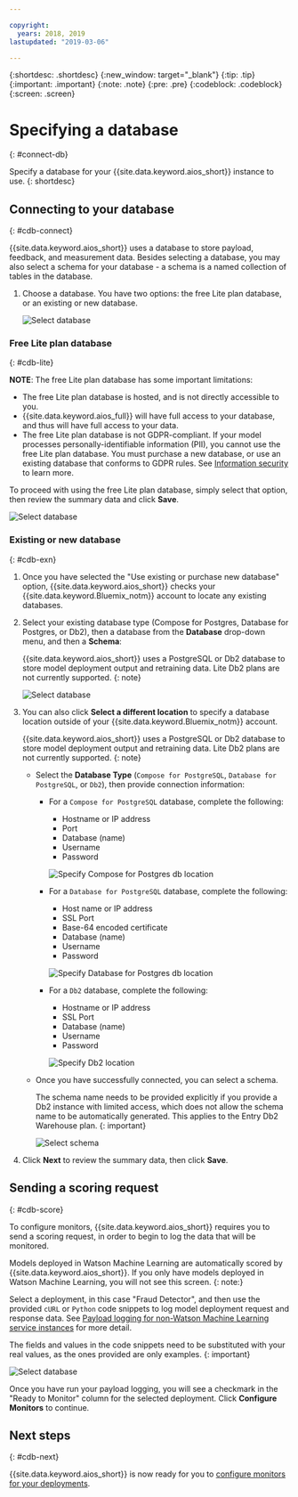 ```yaml
---

copyright:
  years: 2018, 2019
lastupdated: "2019-03-06"

---
```


{:shortdesc: .shortdesc}
{:new_window: target="_blank"}
{:tip: .tip}
{:important: .important}
{:note: .note}
{:pre: .pre}
{:codeblock: .codeblock}
{:screen: .screen}

# Specifying a database
{: #connect-db}

Specify a database for your {{site.data.keyword.aios_short}} instance to use.
{: shortdesc}

## Connecting to your database
{: #cdb-connect}

{{site.data.keyword.aios_short}} uses a database to store payload, feedback, and measurement data. Besides selecting a database, you may also select a schema for your database - a schema is a named collection of tables in the database.

1.  Choose a database. You have two options: the free Lite plan database, or an existing or new database.

    ![Select database](images/gs-config-database.png)

### Free Lite plan database
{: #cdb-lite}

**NOTE**: The free Lite plan database has some important limitations:

- The free Lite plan database is hosted, and is not directly accessible to you.
- {{site.data.keyword.aios_full}} will have full access to your database, and thus will have full access to your data.
- The free Lite plan database is not GDPR-compliant. If your model processes personally-identifiable information (PII), you cannot use the free Lite plan database. You must purchase a new database, or use an existing database that conforms to GDPR rules. See [Information security](/docs/services/ai-openscale?topic=ai-openscale-is-ov) to learn more.

To proceed with using the free Lite plan database, simply select that option, then review the summary data and click **Save**.

  ![Select database](images/gs-config-database2.png)

### Existing or new database
{: #cdb-exn}

1.  Once you have selected the "Use existing or purchase new database" option, {{site.data.keyword.aios_short}} checks your {{site.data.keyword.Bluemix_notm}} account to locate any existing databases.

1.  Select your existing database type (Compose for Postgres, Database for Postgres, or Db2), then a database from the **Database** drop-down menu, and then a **Schema**:

    {{site.data.keyword.aios_short}} uses a PostgreSQL or Db2 database to store model deployment output and retraining data. Lite Db2 plans are not currently supported.
    {: note}

    ![Select database](images/gs-config-database3.png)

1.  You can also click **Select a different location** to specify a database location outside of your {{site.data.keyword.Bluemix_notm}} account.

    {{site.data.keyword.aios_short}} uses a PostgreSQL or Db2 database to store model deployment output and retraining data. Lite Db2 plans are not currently supported.
    {: note}

    - Select the **Database Type** (`Compose for PostgreSQL`, `Database for PostgreSQL`, or `Db2`), then provide connection information:

        - For a `Compose for PostgreSQL` database, complete the following:

            - Hostname or IP address
            - Port
            - Database (name)
            - Username
            - Password

            ![Specify Compose for Postgres db location](images/db-config-cpostgres.png)

        - For a `Database for PostgreSQL` database, complete the following:

            - Host name or IP address
            - SSL Port
            - Base-64 encoded certificate
            - Database (name)
            - Username
            - Password

            ![Specify Database for Postgres db location](images/db-config-dpostgres.png)

        - For a `Db2` database, complete the following:

            - Hostname or IP address
            - SSL Port
            - Database (name)
            - Username
            - Password

            ![Specify Db2 location](images/db-config-db2.png)

    - Once you have successfully connected, you can select a schema.

      The schema name needs to be provided explicitly if you provide a Db2 instance with limited access, which does not allow the schema name to be automatically generated. This applies to the Entry Db2 Warehouse plan.
      {: important}

      ![Select schema](images/gs-config-database5.png)

1.  Click **Next** to review the summary data, then click **Save**.

## Sending a scoring request
{: #cdb-score}

To configure monitors, {{site.data.keyword.aios_short}} requires you to send a scoring request, in order to begin to log the data that will be monitored.

Models deployed in Watson Machine Learning are automatically scored by {{site.data.keyword.aios_short}}. If you only have models deployed in Watson Machine Learning, you will not see this screen.
{: note:}

Select a deployment, in this case "Fraud Detector", and then use the provided `cURL` or `Python` code snippets to log model deployment request and response data. See [Payload logging for non-Watson Machine Learning service instances](/docs/services/ai-openscale?topic=ai-openscale-cml-connect) for more detail.

The fields and values in the code snippets need to be substituted with your real values, as the ones provided are only examples.
{: important}

![Select database](images/config-send-scoring.png)

Once you have run your payload logging, you will see a checkmark in the "Ready to Monitor" column for the selected deployment. Click **Configure Monitors** to continue.

## Next steps
{: #cdb-next}

{{site.data.keyword.aios_short}} is now ready for you to [configure monitors for your deployments](/docs/services/ai-openscale?topic=ai-openscale-mo-config).
